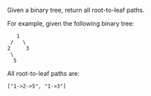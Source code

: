 Given a binary tree, return all root-to-leaf paths.

For example, given the following binary tree:

```
   1
 /   \
2     3
 \
  5
```
All root-to-leaf paths are:

```
["1->2->5", "1->3"]
```
